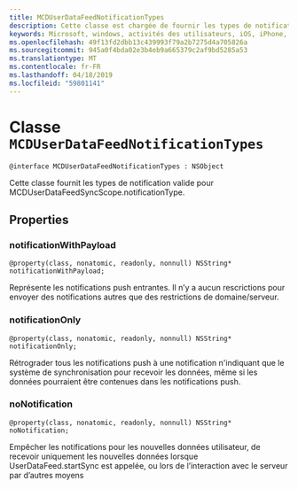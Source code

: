 ```yaml
---
title: MCDUserDataFeedNotificationTypes
description: Cette classe est chargée de fournir les types de notification
keywords: Microsoft, windows, activités des utilisateurs, iOS, iPhone, objectiveC, les appareils, Project Rome connectés
ms.openlocfilehash: 49f13fd2dbb13c439993f79a2b7275d4a705826a
ms.sourcegitcommit: 945a0f4bda02e3b4eb9a665379c2af9bd5285a53
ms.translationtype: MT
ms.contentlocale: fr-FR
ms.lasthandoff: 04/18/2019
ms.locfileid: "59801141"
---
```

# <a name="class-mcduserdatafeednotificationtypes"></a>Classe `MCDUserDataFeedNotificationTypes`

```
@interface MCDUserDataFeedNotificationTypes : NSObject
```

Cette classe fournit les types de notification valide pour MCDUserDataFeedSyncScope.notificationType.


## <a name="properties"></a>Properties

### <a name="notificationwithpayload"></a>notificationWithPayload
`@property(class, nonatomic, readonly, nonnull) NSString* notificationWithPayload;`

Représente les notifications push entrantes.  Il n’y a aucun rescrictions pour envoyer des notifications autres que des restrictions de domaine/serveur.

### <a name="notificationonly"></a>notificationOnly
`@property(class, nonatomic, readonly, nonnull) NSString* notificationOnly;`

Rétrograder tous les notifications push à une notification n'indiquant que le système de synchronisation pour recevoir les données, même si les données pourraient être contenues dans les notifications push.


### <a name="nonotification"></a>noNotification
`@property(class, nonatomic, readonly, nonnull) NSString* noNotification;`

Empêcher les notifications pour les nouvelles données utilisateur, de recevoir uniquement les nouvelles données lorsque UserDataFeed.startSync est appelée, ou lors de l’interaction avec le serveur par d’autres moyens
